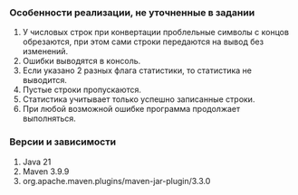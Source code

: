 ### Особенности реализации, не уточненные в задании
1. У числовых строк при конвертации проблельные символы с концов обрезаются, при этом сами строки передаются на вывод без изменений.
2. Ошибки выводятся в консоль.
3. Если указано 2 разных флага статистики, то статистика не выводится.
4. Пустые строки пропускаются.
5. Статистика учитывает только успешно записанные строки.
6. При любой возможной ошибке программа продолжает выполняться.

### Версии и зависимости
1. Java 21
2. Maven 3.9.9
3. org.apache.maven.plugins/maven-jar-plugin/3.3.0